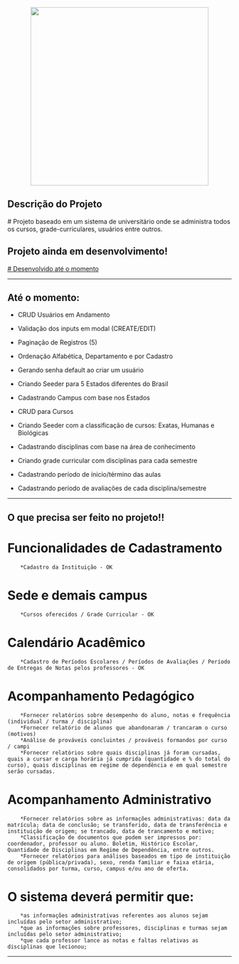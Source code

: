<p align="center"><a href="https://laravel.com" target="_blank"><img src="https://raw.githubusercontent.com/laravel/art/master/logo-lockup/5%20SVG/2%20CMYK/1%20Full%20Color/laravel-logolockup-cmyk-red.svg" width="400"></a></p>


## Descrição do Projeto

<p>
        # Projeto baseado em um sistema de universitário onde se administra todos os cursos, grade-curriculares, usuários entre outros.
</p>

## Projeto ainda em desenvolvimento!

<p><a href="#desenvolvido"># Desenvolvido até o momento</a></p>

<hr>
<p id="desenvolvido">

## Até o momento:

* CRUD Usuários em Andamento 

* Validação dos inputs em modal (CREATE/EDIT)
* Paginação de Registros (5)
* Ordenação Alfabética, Departamento e por Cadastro
* Gerando senha default ao criar um usuário


* Criando Seeder para 5 Estados diferentes do Brasil
* Cadastrando Campus com base nos Estados


* CRUD para Cursos 
* Criando Seeder com a classificação de cursos: Exatas, Humanas e Biológicas
* Cadastrando disciplinas com base na área de conhecimento
* Criando grade curricular com disciplinas para cada semestre


* Cadastrando período de ínicio/término das aulas
* Cadastrando período de avaliações de cada disciplina/semestre

<hr>

## O que precisa ser feito no projeto!!

# Funcionalidades de Cadastramento 
        *Cadastro da Instituição - OK

# Sede e demais campus
        *Cursos oferecidos / Grade Curricular - OK

# Calendário Acadêmico
        *Cadastro de Períodos Escolares / Períodos de Avaliações / Período de Entregas de Notas pelos professores - OK

# Acompanhamento Pedagógico
        *Fornecer relatórios sobre desempenho do aluno, notas e frequência (individual / turma / disciplina)
        *Fornecer relatório de alunos que abandonaram / trancaram o curso (motivos)
        *Análise de prováveis concluintes / prováveis formandos por curso / campi
        *Fornecer relatórios sobre quais disciplinas já foram cursadas, quais a cursar e carga horária já cumprida (quantidade e % do total do curso), quais disciplinas em regime de dependência e em qual semestre serão cursadas. 

# Acompanhamento Administrativo
        *Fornecer relatórios sobre as informações administrativas: data da matrícula; data de conclusão; se transferido, data de transferência e instituição de origem; se trancado, data de trancamento e motivo;
        *Classificação de documentos que podem ser impressos por: coordenador, professor ou aluno. Boletim, Histórico Escolar, Quantidade de Disciplinas em Regime de Dependência, entre outros.
        *Fornecer relatórios para análises baseados em tipo de instituição de origem (pública/privada), sexo, renda familiar e faixa etária, consolidados por turma, curso, campus e/ou ano de oferta. 
	
# O sistema deverá permitir que:
        *as informações administrativas referentes aos alunos sejam incluídas pelo setor administrativo; 
        *que as informações sobre professores, disciplinas e turmas sejam incluídas pelo setor administrativo;
        *que cada professor lance as notas e faltas relativas as disciplinas que lecionou;


</p>
     
<hr>


